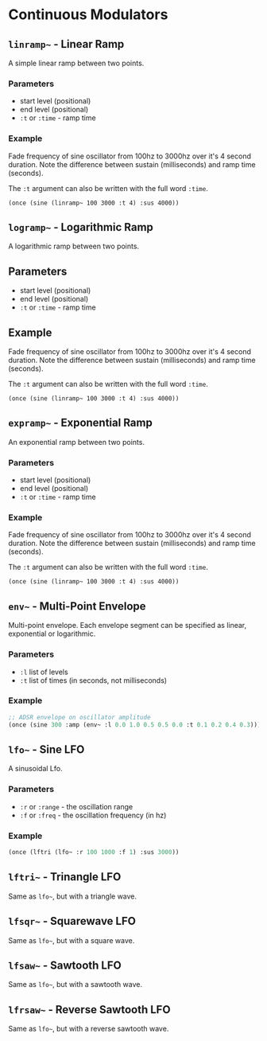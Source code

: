 # Continuous Modulators

## `linramp~` - Linear Ramp

A simple linear ramp between two points.

### Parameters

* start level (positional)
* end level (positional)
* `:t` or `:time` - ramp time

### Example

Fade frequency of sine oscillator from 100hz to 3000hz over it's 4 second duration. Note 
the difference between sustain (milliseconds) and ramp time (seconds).

The `:t` argument can also be written with the full word `:time`.

```
(once (sine (linramp~ 100 3000 :t 4) :sus 4000)) 
```

## `logramp~` - Logarithmic Ramp

A logarithmic ramp between two points.

## Parameters

* start level (positional)
* end level (positional)
* `:t` or `:time` - ramp time

## Example

Fade frequency of sine oscillator from 100hz to 3000hz over it's 4 second duration. Note 
the difference between sustain (milliseconds) and ramp time (seconds).

The `:t` argument can also be written with the full word `:time`.

```
(once (sine (linramp~ 100 3000 :t 4) :sus 4000)) 
```

## `expramp~` - Exponential Ramp

An exponential ramp between two points.

### Parameters

* start level (positional)
* end level (positional)
* `:t` or `:time` - ramp time

### Example

Fade frequency of sine oscillator from 100hz to 3000hz over it's 4 second duration. Note 
the difference between sustain (milliseconds) and ramp time (seconds).

The `:t` argument can also be written with the full word `:time`.

```
(once (sine (linramp~ 100 3000 :t 4) :sus 4000)) 
```

## `env~` - Multi-Point Envelope

Multi-point envelope. Each envelope segment can be specified as linear, exponential or logarithmic.

### Parameters

* `:l` list of levels 
* `:t` list of times (in seconds, not milliseconds)

### Example

```lisp
;; ADSR envelope on oscillator amplitude
(once (sine 300 :amp (env~ :l 0.0 1.0 0.5 0.5 0.0 :t 0.1 0.2 0.4 0.3)))
```

## `lfo~` - Sine LFO

A sinusoidal Lfo.

### Parameters

* `:r` or `:range` - the oscillation range 
* `:f` or `:freq` - the oscillation frequency (in hz)

### Example

```lisp
(once (lftri (lfo~ :r 100 1000 :f 1) :sus 3000))
```

## `lftri~` - Trinangle LFO

Same as `lfo~`, but with a triangle wave.

## `lfsqr~` - Squarewave LFO

Same as `lfo~`, but with a square wave.

## `lfsaw~` - Sawtooth LFO

Same as `lfo~`, but with a sawtooth wave.

## `lfrsaw~` - Reverse Sawtooth LFO

Same as `lfo~`, but with a reverse sawtooth wave.
